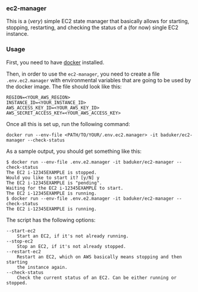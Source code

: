 ### ec2-manager

This is a (*very*) simple EC2 state manager that basically allows for starting,
stopping, restarting, and checking the status of a (for now) single EC2 instance.

### Usage

First, you need to have [docker](https://docs.docker.com/get-docker/) installed.

Then, in order to use the `ec2-manager`, you need to create a file `.env.ec2.manager` 
with environmental variables that are going to be used by the docker image.
The file should look like this:

```shell
REGION=<YOUR_AWS_REGION>
INSTANCE_ID=<YOUR_INSTANCE_ID>
AWS_ACCESS_KEY_ID=<YOUR_AWS_KEY_ID>
AWS_SECRET_ACCESS_KEY=<YOUR_AWS_ACCESS_KEY>
```

Once all this is set up, run the following command:

```shell
docker run --env-file <PATH/TO/YOUR/.env.ec2.manager> -it baduker/ec2-manager --check-status
```

As a sample output, you should get something like this:

```shell
$ docker run --env-file .env.e2.manager -it baduker/ec2-manager --check-status
The EC2 i-12345EXAMPLE is stopped.
Would you like to start it? [y/N] y
The EC2 i-12345EXAMPLE is "pending".
Waiting for the EC2 i-12345EXAMPLE to start.
The EC2 i-12345EXAMPLE is running.
$ docker run --env-file .env.e2.manager -it baduker/ec2-manager --check-status
The EC2 i-12345EXAMPLE is running.
```

The script has the following options:

```
--start-ec2
    Start an EC2, if it's not already running.
--stop-ec2
    Stop an EC2, if it's not already stopped.
--restart-ec2
    Restart an EC2, which on AWS basically means stopping and then starting
    the instance again.
--check-status
    Check the current status of an EC2. Can be either running or stopped.
```